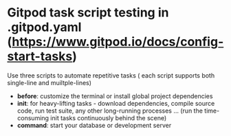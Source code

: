 # Gitpod task script testing in .gitpod.yaml (https://www.gitpod.io/docs/config-start-tasks)

Use three scripts to automate repetitive tasks ( each script supports both single-line and muiltple-lines)

- **before**:  customize the terminal or install global project dependencies
- **init**:  for heavy-lifting tasks - download dependencies, compile source code, run test suite, any other long-running processes …
     (run the time-consuming init tasks continuously behind the scene)
- **command**:   start your database or development server


